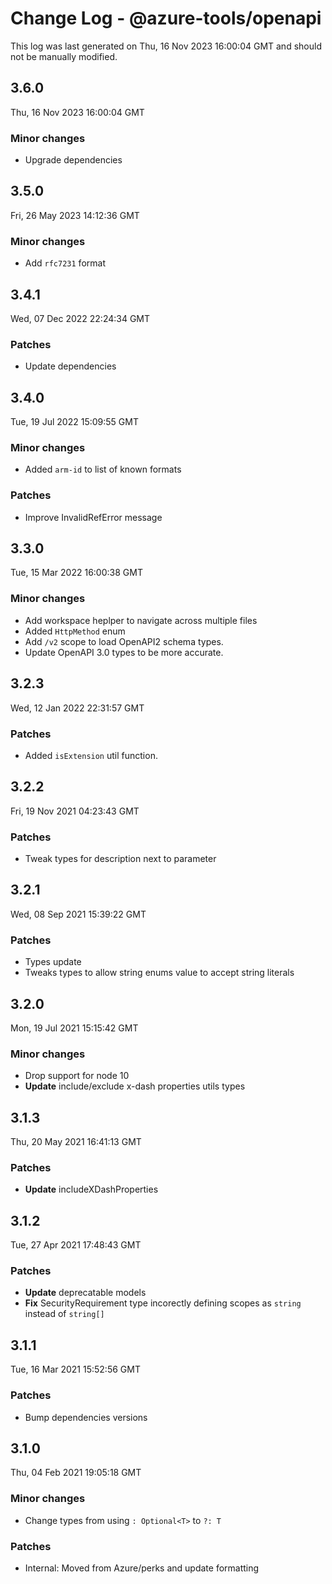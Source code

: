 # Change Log - @azure-tools/openapi

This log was last generated on Thu, 16 Nov 2023 16:00:04 GMT and should not be manually modified.

## 3.6.0
Thu, 16 Nov 2023 16:00:04 GMT

### Minor changes

- Upgrade dependencies

## 3.5.0
Fri, 26 May 2023 14:12:36 GMT

### Minor changes

- Add `rfc7231` format

## 3.4.1
Wed, 07 Dec 2022 22:24:34 GMT

### Patches

- Update dependencies

## 3.4.0
Tue, 19 Jul 2022 15:09:55 GMT

### Minor changes

- Added `arm-id` to list of known formats

### Patches

- Improve InvalidRefError message

## 3.3.0
Tue, 15 Mar 2022 16:00:38 GMT

### Minor changes

- Add workspace heplper to navigate across multiple files
- Added `HttpMethod` enum
- Add `/v2` scope to load OpenAPI2 schema types.
- Update OpenAPI 3.0 types to be more accurate.

## 3.2.3
Wed, 12 Jan 2022 22:31:57 GMT

### Patches

- Added `isExtension` util function.

## 3.2.2
Fri, 19 Nov 2021 04:23:43 GMT

### Patches

- Tweak types for description next to parameter

## 3.2.1
Wed, 08 Sep 2021 15:39:22 GMT

### Patches

- Types update
- Tweaks types to allow string enums value to accept string literals

## 3.2.0
Mon, 19 Jul 2021 15:15:42 GMT

### Minor changes

- Drop support for node 10
- **Update** include/exclude x-dash properties utils types

## 3.1.3
Thu, 20 May 2021 16:41:13 GMT

### Patches

- **Update** includeXDashProperties

## 3.1.2
Tue, 27 Apr 2021 17:48:43 GMT

### Patches

- **Update** deprecatable models
- **Fix** SecurityRequirement type incorectly defining scopes as `string` instead of `string[]`

## 3.1.1
Tue, 16 Mar 2021 15:52:56 GMT

### Patches

- Bump dependencies versions

## 3.1.0
Thu, 04 Feb 2021 19:05:18 GMT

### Minor changes

- Change types from using `: Optional<T>` to `?: T`

### Patches

- Internal: Moved from Azure/perks and update formatting

